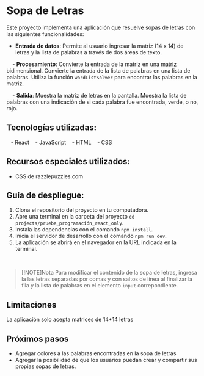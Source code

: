 # Sopa de Letras
Este proyecto implementa una aplicación que resuelve sopas de letras con las siguientes funcionalidades:
- **Entrada de datos**: Permite al usuario ingresar la matriz (14 x 14) de letras y la lista de palabras a través de dos áreas de texto.

    - **Procesamiento**: Convierte la entrada de la matriz en una matriz bidimensional. Convierte la entrada de la lista de palabras en una lista de palabras. Utiliza la función `wordListSolver` para encontrar las palabras en la matriz.

    - **Salida**: Muestra la matriz de letras en la pantalla. Muestra la lista de palabras con una indicación de si cada palabra fue encontrada, verde, o no, rojo.
## Tecnologías utilizadas:
   - React
   - JavaScript
   - HTML
   - CSS
## Recursos especiales utilizados:
- CSS de razzlepuzzles.com
## Guía de despliegue:
1. Clona el repositorio del proyecto en tu computadora.
2. Abre una terminal en la carpeta del proyecto `cd projects/prueba_programación_react_only`.
3. Instala las dependencias con el comando `npm install`.
4. Inicia el servidor de desarrollo con el comando `npm run dev`.
5. La aplicación se abrirá en el navegador en la URL indicada en la terminal.

    
> [!NOTE]Nota
> Para modificar el contenido de la sopa de letras, ingresa la las letras separadas por comas y con saltos de línea al finalizar la fila y la lista de palabras en el elemento `input` correpondiente.  

## Limitaciones
 La aplicación solo acepta matrices de 14\*14 letras
## Próximos pasos
- Agregar colores a las palabras encontradas en la sopa de letras
- Agregar la posibilidad de que los usuarios puedan crear y compartir sus propias sopas de letras.